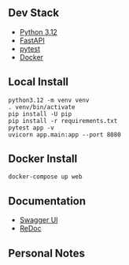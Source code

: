 ## Dev Stack

* [Python 3.12](https://www.python.org/downloads/)
* [FastAPI](https://fastapi.tiangolo.com/)
* [pytest](https://docs.pytest.org/en/stable/)
* [Docker](https://www.docker.com/)

## Local Install

    python3.12 -m venv venv
    . venv/bin/activate
    pip install -U pip
    pip install -r requirements.txt
    pytest app -v
    uvicorn app.main:app --port 8080

## Docker Install

    docker-compose up web

## Documentation

* [Swagger UI](http://localhost:8080/docs)
* [ReDoc](http://localhost:8080/redoc)

## Personal Notes
